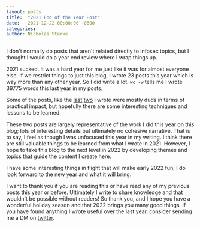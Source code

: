 ```yaml
---
layout: posts
title:  "2021 End of the Year Post"
date:   2021-12-22 00:00:00 -0600
categories:
author: Nicholas Starke
---
```


I don't normally do posts that aren't related directly to infosec topics, but I thought I would do a year end review where I wrap things up.  

2021 sucked.  It was a hard year for me just like it was for almost everyone else.  If we restrict things to just this blog, I wrote 23 posts this year which is way more than any other year.  So I did write a lot. `wc -w` tells me I wrote 39775 words this last year in my posts.  

Some of the posts, like the [last](/raspberrypi/videocore4/bootloader/2021/12/12/raspberrypi4-eeprom-analysis.html) [two](/2021/11/24/onn-laptop-smi-analysis.html) I wrote were mostly duds in terms of practical impact, but hopefully there are some interesting techniques and lessons to be learned.

These two posts are largely representative of the work I did this year on this blog; lots of interesting details but ultimately no cohesive narrative.  That is to say, I feel as though I was unfocused this year in my writing.  I think there are still valuable things to be learned from what I wrote in 2021. However, I hope to take this blog to the next level in 2022 by developing themes and topics that guide the content I create here.

I have some interesting things in flight that will make early 2022 fun; I do look forward to the new year and what it will bring.

I want to thank you if you are reading this or have read any of my previous posts this year or before.  Ultimately I write to share knowledge and that wouldn't be possible without readers! So thank you, and I hope you have a wonderful holiday season and that 2022 brings you many good things. If you have found anything I wrote useful over the last year, consider sending me a DM on [twitter](https://twitter.com/nstarke).  
